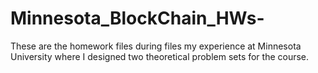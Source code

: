 # Minnesota_BlockChain_HWs-
These are the homework files during files my experience at Minnesota University where I designed two theoretical problem sets for the course.
